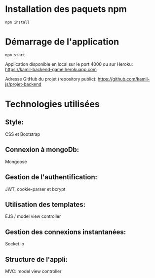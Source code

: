 # Installation des paquets npm

```
npm install
```

# Démarrage de l'application

```
npm start
```

Application disponible en local sur le port 4000 ou sur Heroku:
https://kamil-backend-game.herokuapp.com

Adresse GitHub du projet (repository public):
https://github.com/kamil-js/projet-backend

# Technologies utilisées

## Style:
CSS et Bootstrap

## Connexion à mongoDb:
Mongoose

## Gestion de l'authentification:
JWT, cookie-parser et bcrypt

## Utilisation des templates:
EJS / model view controller

## Gestion des connexions instantanées:
Socket.io

## Structure de l'appli:
MVC: model view controller





